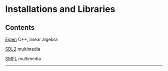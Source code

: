# Installations and Libraries 

## Contents

[Eigen](/Eigen) C++, linear algebra

[SDL2](/SDL2) multimedia

[SMFL](/SMFL) multimedia

---

